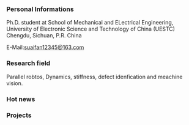 ### Personal Informations

Ph.D. student at School of Mechanical and ELectrical Engineering, University of Electronic Science and Technology of China (UESTC) Chengdu, Sichuan, P.R. China 

E-Mail:suaifan12345@163.com

### Research field

Parallel robtos, Dynamics, stiffness, defect idenfication and meachine vision.

### Hot news

### Projects
